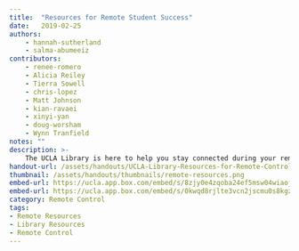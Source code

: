 ```yaml
---
title:  "Resources for Remote Student Success"
date:   2019-02-25
authors: 
    - hannah-sutherland
    - salma-abumeeiz 
contributors:
    - renee-romero
    - Alicia Reiley 
    - Tierra Sowell
    - chris-lopez
    - Matt Johnson
    - kian-ravaei
    - xinyi-yan
    - doug-worsham
    - Wynn Tranfield
notes: ""
description: >-
    The UCLA Library is here to help you stay connected during your remote term. Learn how to access articles, books, and research support, as well as services, tips, and software you can utilize to stay connected to peers and the Library.
handout-url: /assets/handouts/UCLA-Library-Resources-for-Remote-Control.pdf
thumbnail: /assets/handouts/thumbnails/remote-resources.png
embed-url: https://ucla.app.box.com/embed/s/8zjy0e4zqoba24ef5msw04wiaojhvrek?sortColumn=date&view=list
embed-url: https://ucla.app.box.com/embed/s/0kwqd8rjlte3vcn2jscmu0s8kgzxbbvc?sortColumn=date&view=list
category: Remote Control
tags:
- Remote Resources
- Library Resources
- Remote Control
---
```

